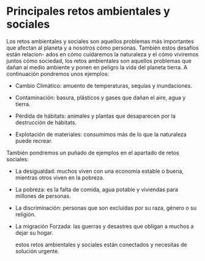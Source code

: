 # Principales retos ambientales y sociales

Los retos ambientales y sociales son aquellos problemas más importantes que afectan
al planeta y a nosotros cómo personas. También estos desafíos están relacion-
ados en cómo cuidaremos la naturaleza y el cómo viviremos juntos cómo sociedad,
los retos ambientales son aquellos problemas que dañan al medio ambiente y ponen
en peligro la vida del planeta tierra. A continuación pondremos unos ejemplos:

* Cambio Climático: amuento de temperaturas, sequías y inundaciones.

* Contaminación: basura, plásticos y gases que dañan el aire, agua y
  tierra.

* Pérdida de hábitats: animales y plantas que desaparecen por la destrucción
  de hábitats.

* Explotación de materiales: consumimos más de lo que la naturaleza puede recrear.

También pondremos un puñado de ejemplos en el apartado de retos sociales:

* La desigualdad: muchos viven con una economía estable o buena, mientras otros
  viven en la pobreza.
  
* La pobreza: es la falta de comida, agua potable y viviendas para millones de
  personas.

* La discriminación: personas que son excluídas por su raza, género o su religión.

* La migración Forzada: las guerras y desastres que obligan a muchos a dejar su
  hogar.

  estos retos ambientales y sociales están conectados y necesitas de solución urgente.
  
